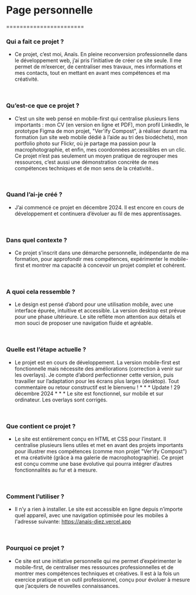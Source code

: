 # Page personnelle
=======================

### Qui a fait ce projet ?
- Ce projet, c’est moi, Anaïs. En pleine reconversion professionnelle dans le développement web, j’ai pris l’initiative de créer ce site seule. Il me permet de m’exercer, de centraliser mes travaux, mes informations et mes contacts, tout en mettant en avant mes compétences et ma créativité.
<br>

### Qu’est-ce que ce projet ?
- C’est un site web pensé en mobile-first qui centralise plusieurs liens importants : mon CV (en version en ligne et PDF), mon profil LinkedIn, le prototype Figma de mon projet, "Ver'ify Compost", à réaliser durant ma formation (un site web mobile dédié à l’aide au tri des biodéchets), mon portfolio photo sur Flickr, où je partage ma passion pour la macrophotographie, et enfin, mes coordonnées accessibles en un clic. Ce projet n’est pas seulement un moyen pratique de regrouper mes ressources, c’est aussi une démonstration concrète de mes compétences techniques et de mon sens de la créativité..
<br>

### Quand l’ai-je créé ?
- J’ai commencé ce projet en décembre 2024. Il est encore en cours de développement et continuera d’évoluer au fil de mes apprentissages.
<br>

### Dans quel contexte ?
- Ce projet s’inscrit dans une démarche personnelle, indépendante de ma formation, pour approfondir mes compétences, expérimenter le mobile-first et montrer ma capacité à concevoir un projet complet et cohérent.
<br>

### A quoi cela ressemble ?
- Le design est pensé d’abord pour une utilisation mobile, avec une interface épurée, intuitive et accessible. La version desktop est prévue pour une phase ultérieure. Le site reflète mon attention aux détails et mon souci de proposer une navigation fluide et agréable.
<br>

### Quelle est l’étape actuelle ?
- Le projet est en cours de développement. La version mobile-first est fonctionnelle mais nécessite des améliorations (correction à venir sur les overlays). Je compte d’abord perfectionner cette version, puis travailler sur l’adaptation pour les écrans plus larges (desktop). Tout commentaire ou retour constructif est le bienvenu ! * * * Update ! 29 décembre 2024 * * * Le site est fonctionnel, sur mobile et sur ordinateur. Les overlays sont corrigés. 
<br>

### Que contient ce projet ?
- Le site est entièrement conçu en HTML et CSS pour l’instant. Il centralise plusieurs liens utiles et met en avant des projets importants pour illustrer mes compétences (comme mon projet "Ver'ify Compost") et ma créativité (grâce à ma galerie de macrophotographie). Ce projet est conçu comme une base évolutive qui pourra intégrer d’autres fonctionnalités au fur et à mesure.
<br>

### Comment l’utiliser ?
- Il n’y a rien à installer. Le site est accessible en ligne depuis n’importe quel appareil, avec une navigation optimisée pour les mobiles à l'adresse suivante: https://anais-diez.vercel.app
<br>

### Pourquoi ce projet ?
- Ce site est une initiative personnelle qui me permet d’expérimenter le mobile-first, de centraliser mes ressources professionnelles et de montrer mes compétences techniques et créatives. Il est à la fois un exercice pratique et un outil professionnel, conçu pour évoluer à mesure que j’acquiers de nouvelles connaissances.
